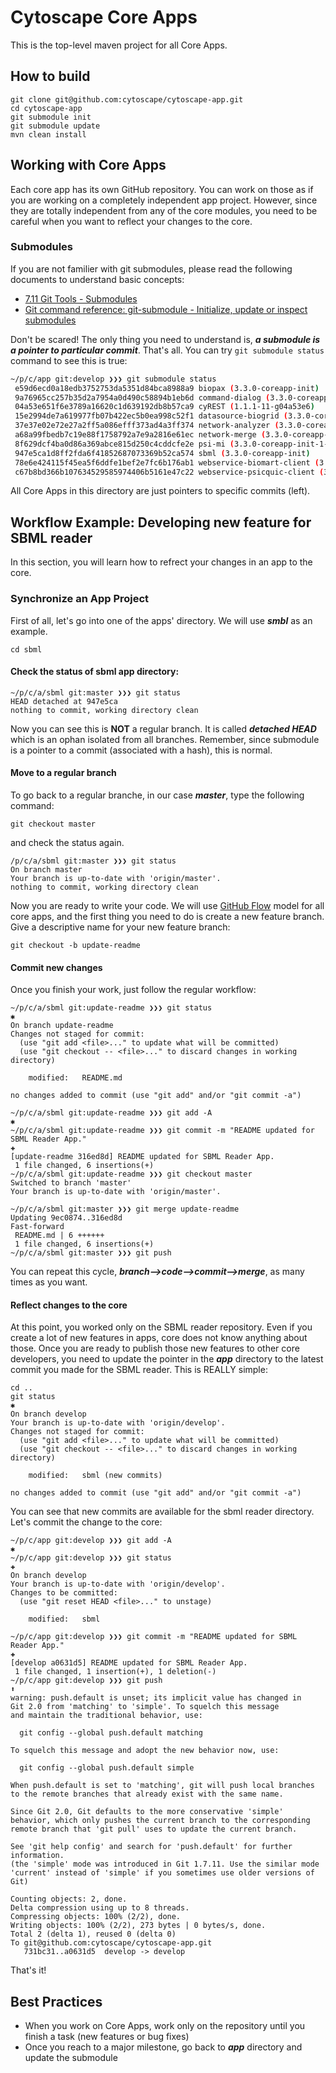 # Cytoscape Core Apps

This is the top-level maven project for all Core Apps.

## How to build

```
git clone git@github.com:cytoscape/cytoscape-app.git
cd cytoscape-app
git submodule init
git submodule update
mvn clean install
```

## Working with Core Apps
Each core app has its own GitHub repository.  You can work on those as if you are working on a completely independent app project.  However, since they are totally independent from any of the core modules, you need to be careful when you want to reflect your changes to the core.

### Submodules
If you are not familier with git submodules, please read the following documents to understand basic concepts:

* [7.11 Git Tools - Submodules](https://git-scm.com/book/en/v2/Git-Tools-Submodules)  
* [Git command reference: git-submodule - Initialize, update or inspect submodules](http://git-scm.com/docs/git-submodule)

Don't be scared!  The only thing you need to understand is, ___a submodule is a pointer to particular commit___.  That's all.  You can try ```git submodule status``` command to see this is true:

```bash
~/p/c/app git:develop ❯❯❯ git submodule status
 e59d6ecd0a18edb3752753da5351d84bca8988a9 biopax (3.3.0-coreapp-init)
 9a76965cc257b35d2a7954a0d490c58894b1eb6d command-dialog (3.3.0-coreapp-init)
 04a53e651f6e3789a16620c1d639192db8b57ca9 cyREST (1.1.1-11-g04a53e6)
 15e2994de7a619977fb07b422ec5b0ea998c52f1 datasource-biogrid (3.3.0-coreapp-init)
 37e37e02e72e27a2ff5a086efff373ad4a3ff374 network-analyzer (3.3.0-coreapp-init-2-g37e37e0)
 a68a99fbedb7c19e88f1758792a7e9a2816e61ec network-merge (3.3.0-coreapp-init-2-ga68a99f)
 8f629dcf4ba0d86a369abce815d250c4cddcfe2e psi-mi (3.3.0-coreapp-init-1-g8f629dc)
 947e5ca1d8ff2fda6f41852687073369b52ca574 sbml (3.3.0-coreapp-init)
 78e6e424115f45ea5f6ddfe1bef2e7fc6b176ab1 webservice-biomart-client (3.3.0-coreapp-init)
 c67b8bd366b107634529585974406b5161e47c22 webservice-psicquic-client (3.3.0-coreapp-init)
```

All Core Apps in this directory are just pointers to specific commits (left).

## Workflow Example: Developing new feature for SBML reader
In this section, you will learn how to refrect your changes in an app to the core.


### Synchronize an App Project
First of all, let's go into one of the apps' directory.  We will use ___smbl___ as an example.

```
cd sbml
```

#### Check the status of sbml app directory:

```
~/p/c/a/sbml git:master ❯❯❯ git status
HEAD detached at 947e5ca
nothing to commit, working directory clean
```

Now you can see this is __NOT__ a regular branch.  It is called ___detached HEAD___ which is an ophan isolated from all branches.  Remember, since submodule is a pointer to a commit (associated with a hash), this is normal.


#### Move to a regular branch
To go back to a regular branche, in our case ___master___, type the following command:

```
git checkout master
```

and check the status again.

```
/p/c/a/sbml git:master ❯❯❯ git status
On branch master
Your branch is up-to-date with 'origin/master'.
nothing to commit, working directory clean
```

Now you are ready to write your code.  We will use [GitHub Flow](https://guides.github.com/introduction/flow/) model for all core apps, and the first thing you need to do is create a new feature branch.  Give a descriptive name for your new feature branch:

```
git checkout -b update-readme
```

#### Commit new changes
Once you finish your work, just follow the regular workflow:

```git
~/p/c/a/sbml git:update-readme ❯❯❯ git status                                                                                                                   ✱
On branch update-readme
Changes not staged for commit:
  (use "git add <file>..." to update what will be committed)
  (use "git checkout -- <file>..." to discard changes in working directory)

	modified:   README.md

no changes added to commit (use "git add" and/or "git commit -a")

~/p/c/a/sbml git:update-readme ❯❯❯ git add -A                                                                                                                   ✱
~/p/c/a/sbml git:update-readme ❯❯❯ git commit -m "README updated for SBML Reader App."                                                                          ✚
[update-readme 316ed8d] README updated for SBML Reader App.
 1 file changed, 6 insertions(+)
~/p/c/a/sbml git:update-readme ❯❯❯ git checkout master
Switched to branch 'master'
Your branch is up-to-date with 'origin/master'.

~/p/c/a/sbml git:master ❯❯❯ git merge update-readme
Updating 9ec0874..316ed8d
Fast-forward
 README.md | 6 ++++++
 1 file changed, 6 insertions(+)
~/p/c/a/sbml git:master ❯❯❯ git push
```

You can repeat this cycle, ___branch-->code-->commit-->merge___, as many times as you want.

#### Reflect changes to the core
At this point, you worked only on the SBML reader repository.  Even if you create a lot of new features in apps, core does not know anything about those.  Once you are ready to publish those new features to other core developers, you need to update the pointer in the ___app___ directory to the latest commit you made for the SBML reader.  This is REALLY simple:


```
cd ..
git status                                                                                                                            ✱
On branch develop
Your branch is up-to-date with 'origin/develop'.
Changes not staged for commit:
  (use "git add <file>..." to update what will be committed)
  (use "git checkout -- <file>..." to discard changes in working directory)

	modified:   sbml (new commits)

no changes added to commit (use "git add" and/or "git commit -a")
```

You can see that new commits are available for the sbml reader directory.  Let's commit the change to the core:

```
~/p/c/app git:develop ❯❯❯ git add -A                                                                                                                            ✱
~/p/c/app git:develop ❯❯❯ git status                                                                                                                            ✚
On branch develop
Your branch is up-to-date with 'origin/develop'.
Changes to be committed:
  (use "git reset HEAD <file>..." to unstage)

	modified:   sbml

~/p/c/app git:develop ❯❯❯ git commit -m "README updated for SBML Reader App."                                                                                   ✚
[develop a0631d5] README updated for SBML Reader App.
 1 file changed, 1 insertion(+), 1 deletion(-)
~/p/c/app git:develop ❯❯❯ git push                                                                                                                              ⬆
warning: push.default is unset; its implicit value has changed in
Git 2.0 from 'matching' to 'simple'. To squelch this message
and maintain the traditional behavior, use:

  git config --global push.default matching

To squelch this message and adopt the new behavior now, use:

  git config --global push.default simple

When push.default is set to 'matching', git will push local branches
to the remote branches that already exist with the same name.

Since Git 2.0, Git defaults to the more conservative 'simple'
behavior, which only pushes the current branch to the corresponding
remote branch that 'git pull' uses to update the current branch.

See 'git help config' and search for 'push.default' for further information.
(the 'simple' mode was introduced in Git 1.7.11. Use the similar mode
'current' instead of 'simple' if you sometimes use older versions of Git)

Counting objects: 2, done.
Delta compression using up to 8 threads.
Compressing objects: 100% (2/2), done.
Writing objects: 100% (2/2), 273 bytes | 0 bytes/s, done.
Total 2 (delta 1), reused 0 (delta 0)
To git@github.com:cytoscape/cytoscape-app.git
   731bc31..a0631d5  develop -> develop
```

That's it!

## Best Practices

* When you work on Core Apps, work only on the repository until you finish a task (new features or bug fixes)
* Once you reach to a major milestone, go back to ___app___ directory and update the submodule





